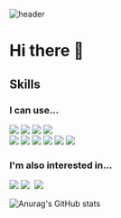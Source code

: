 ![header](https://capsule-render.vercel.app/api?type=waving&color=timeGradient&text=Welcome%20to%20PIGMONGKEY's%20GitHub%20👋&animation=twinkling&fontSize=35&fontAlignY=40&fontAlign=70&height=250)

# Hi there 👋

<!--
**PIGMONGKEY/PIGMONGKEY** is a ✨ _special_ ✨ repository because its `README.md` (this file) appears on your GitHub profile.

Here are some ideas to get you started:

- 🔭 I’m currently working on ...
- 🌱 I’m currently learning ...
- 👯 I’m looking to collaborate on ...
- 🤔 I’m looking for help with ...
- 💬 Ask me about ...
- 📫 How to reach me: ...
- 😄 Pronouns: ...
- ⚡ Fun fact: ...
-->

## Skills

<div>

  ### I can use...
  <!-- C++ -->
  <img src="https://img.shields.io/badge/C++-%2300599C?style=for-the-badge&logo=cplusplus&logoColor=white">
  <!-- Java -->
  <img src="https://img.shields.io/badge/JAVA-007396?style=for-the-badge&logo=java&logoColor=white">
  <!-- JavaScript -->
  <img src="https://img.shields.io/badge/JavaScript-%23F7DF1E?style=for-the-badge&logo=javascript&logoColor=white">
  <!-- python -->
  <img src="https://img.shields.io/badge/Python-%233776AB?style=for-the-badge&logo=python&logoColor=white">
  
  </br>
  
  <!-- php -->
  <img src="https://img.shields.io/badge/PHP-%23777BB4?style=for-the-badge&logo=php&logoColor=white">
  <!-- MySQL -->
  <img src="https://img.shields.io/badge/MySQL-4479A1?style=for-the-badge&logo=MySQL&logoColor=white">
  <!-- Apache2 -->
  <img src="https://img.shields.io/badge/apache-%23D22128?style=for-the-badge&logo=apache&logoColor=white">
  <!-- Firebase -->
  <img src="https://img.shields.io/badge/firebase-%23FFCA28?style=for-the-badge&logo=firebase&logoColor=white">
  <!-- Android -->
  <img src="https://img.shields.io/badge/Android-%233DDC84?style=for-the-badge&logo=android&logoColor=white">
  <!-- github -->
  <img src="https://img.shields.io/badge/github-181717?style=for-the-badge&logo=github&logoColor=white">

  </br>

  ### I'm also interested in...
  <!-- Swift -->
  <img src="https://img.shields.io/badge/Swift-%23F05138?style=for-the-badge&logo=swift&logoColor=white">
  <!-- React -->
  <img src="https://img.shields.io/badge/react-%2361DAFB?style=for-the-badge&logo=react&logoColor=white">
  <!-- TypeScript -->
  <img scr="https://img.shields.io/badge/typescript-%233178C6?style=for-the-badge&logo=typescript&logoColor=white">
  <!-- Flutter -->
  <img src="https://img.shields.io/badge/flutter-%2302569B?style=for-the-badge&logo=flutter&logoColor=white">
</div>

![Anurag's GitHub stats](https://github-readme-stats.vercel.app/api?username=PIGMONGKEY&show_icons=true&theme=gruvbox_light)
